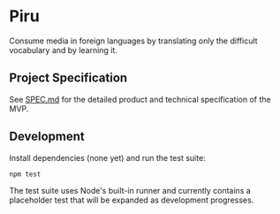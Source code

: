 # Piru

Consume media in foreign languages by translating only the difficult vocabulary and by learning it.

## Project Specification

See [SPEC.md](./SPEC.md) for the detailed product and technical specification of the MVP.

## Development

Install dependencies (none yet) and run the test suite:

```bash
npm test
```

The test suite uses Node's built-in runner and currently contains a placeholder
test that will be expanded as development progresses.
